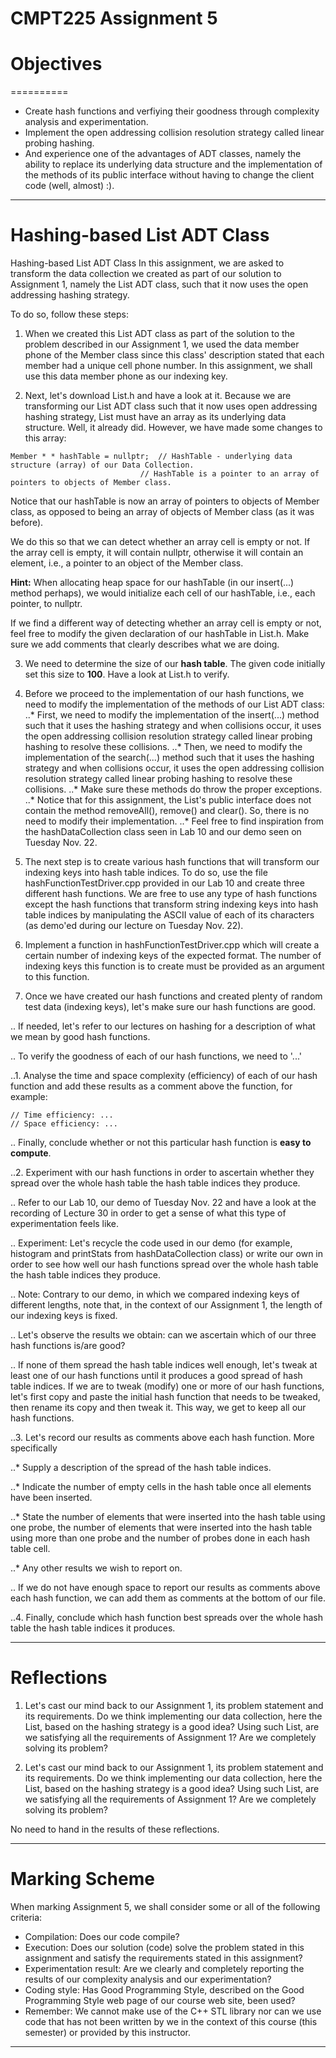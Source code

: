 # CMPT225 Assignment 5

# Objectives
==========

*   Create hash functions and verfiying their goodness through complexity analysis and experimentation.
*   Implement the open addressing collision resolution strategy called linear probing hashing.
*   And experience one of the advantages of ADT classes, namely the ability to replace its underlying data structure and the implementation of the methods of its public interface without having to change the client code (well, almost) :).

--------------
# Hashing-based List ADT Class

Hashing-based List ADT Class
In this assignment, we are asked to transform the data collection we created as part of our solution to Assignment 1, namely the List ADT class, such that it now uses the open addressing hashing strategy.

To do so, follow these steps:

1.  When we created this List ADT class as part of the solution to the problem described in our Assignment 1, we used the data member phone of the Member class since this class' description stated that each member had a unique cell phone number. In this assignment, we shall use this data member phone as our indexing key.

2.  Next, let's download List.h and have a look at it. Because we are transforming our List ADT class such that it now uses open addressing hashing strategy, List must have an array as its underlying data structure. Well, it already did. However, we have made some changes to this array:

```
Member * * hashTable = nullptr;  // HashTable - underlying data structure (array) of our Data Collection.
	                         // HashTable is a pointer to an array of pointers to objects of Member class.
```

Notice that our hashTable is now an array of pointers to objects of Member class, as opposed to being an array of objects of Member class (as it was before).

We do this so that we can detect whether an array cell is empty or not. If the array cell is empty, it will contain nullptr, otherwise it will contain an element, i.e., a pointer to an object of the Member class.

**Hint:** When allocating heap space for our hashTable (in our insert(...) method perhaps), we would initialize each cell of our hashTable, i.e., each pointer, to nullptr.

If we find a different way of detecting whether an array cell is empty or not, feel free to modify the given declaration of our hashTable in List.h. Make sure we add comments that clearly describes what we are doing.

3.  We need to determine the size of our **hash table**. The given code initially set this size to **100**. Have a look at List.h to verify.


4.  Before we proceed to the implementation of our hash functions, we need to modify the implementation of the methods of our List ADT class:
..* First, we need to modify the implementation of the insert(...) method such that it uses the hashing strategy and when collisions occur, it uses the open addressing collision resolution strategy called linear probing hashing to resolve these collisions.
..* Then, we need to modify the implementation of the search(...) method such that it uses the hashing strategy and when collisions occur, it uses the open addressing collision resolution strategy called linear probing hashing to resolve these collisions.
..* Make sure these methods do throw the proper exceptions.
..* Notice that for this assignment, the List's public interface does not contain the method removeAll(), remove() and clear(). So, there is no need to modify their implementation.
..* Feel free to find inspiration from the hashDataCollection class seen in Lab 10 and our demo seen on Tuesday Nov. 22.

5.  The next step is to create various hash functions that will transform our indexing keys into hash table indices. To do so, use the file hashFunctionTestDriver.cpp provided in our Lab 10 and create three different hash functions. We are free to use any type of hash functions except the hash functions that transform string indexing keys into hash table indices by manipulating the ASCII value of each of its characters (as demo'ed during our lecture on Tuesday Nov. 22).

6.  Implement a function in hashFunctionTestDriver.cpp which will create a certain number of indexing keys of the expected format. The number of indexing keys this function is to create must be provided as an argument to this function.

7.  Once we have created our hash functions and created plenty of random test data (indexing keys), let's make sure our hash functions are good.

.. If needed, let's refer to our lectures on hashing for a description of what we mean by good hash functions.

.. To verify the goodness of each of our hash functions, we need to '...'

..1.    Analyse the time and space complexity (efficiency) of each of our hash function and add these results as a comment above the function, for example:

```
// Time efficiency: ...
// Space efficiency: ...
```

.. Finally, conclude whether or not this particular hash function is **easy to compute**.

..2. Experiment with our hash functions in order to ascertain whether they spread over the whole hash table the hash table indices they produce.

.. Refer to our Lab 10, our demo of Tuesday Nov. 22 and have a look at the recording of Lecture 30 in order to get a sense of what this type of experimentation feels like.

.. Experiment: Let's recycle the code used in our demo (for example, histogram and printStats from hashDataCollection class) or write our own in order to see how well our hash functions spread over the whole hash table the hash table indices they produce.

.. Note: Contrary to our demo, in which we compared indexing keys of different lengths, note that, in the context of our Assignment 1, the length of our indexing keys is fixed.

.. Let's observe the results we obtain: can we ascertain which of our three hash functions is/are good?

.. If none of them spread the hash table indices well enough, let's tweak at least one of our hash functions until it produces a good spread of hash table indices. If we are to tweak (modify) one or more of our hash functions, let's first copy and paste the initial hash function that needs to be tweaked, then rename its copy and then tweak it. This way, we get to keep all our hash functions.


..3. Let's record our results as comments above each hash function. More specifically

..* Supply a description of the spread of the hash table indices.

..* Indicate the number of empty cells in the hash table once all elements have been inserted.

..* State the number of elements that were inserted into the hash table using one probe, the number of elements that were inserted into the hash table using more than one probe and the number of probes done in each hash table cell.

..* Any other results we wish to report on.

.. If we do not have enough space to report our results as comments above each hash function, we can add them as comments at the bottom of our file.

..4. Finally, conclude which hash function best spreads over the whole hash table the hash table indices it produces.

-------------
# Reflections

1.  Let's cast our mind back to our Assignment 1, its problem statement and its requirements. Do we think implementing our data collection, here the List, based on the hashing strategy is a good idea? Using such List, are we satisfying all the requirements of Assignment 1? Are we completely solving its problem?

2.  Let's cast our mind back to our Assignment 1, its problem statement and its requirements. Do we think implementing our data collection, here the List, based on the hashing strategy is a good idea? Using such List, are we satisfying all the requirements of Assignment 1? Are we completely solving its problem?

No need to hand in the results of these reflections.

----------------
# Marking Scheme

When marking Assignment 5, we shall consider some or all of the following criteria:

*   Compilation: Does our code compile?
*   Execution: Does our solution (code) solve the problem stated in this assignment and satisfy the requirements stated in this assignment?
*   Experimentation result: Are we clearly and completely reporting the results of our complexity analysis and our experimentation?
*   Coding style: Has Good Programming Style, described on the Good Programming Style web page of our course web site, been used?
*   Remember: We cannot make use of the C++ STL library nor can we use code that has not been written by we in the context of this course (this semester) or provided by this instructor.

-----------------


